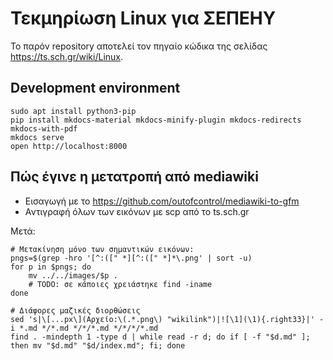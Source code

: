 # Τεκμηρίωση Linux για ΣΕΠΕΗΥ

Το παρόν repository αποτελεί τον πηγαίο κώδικα της σελίδας
https://ts.sch.gr/wiki/Linux.

## Development environment

```shell
sudo apt install python3-pip
pip install mkdocs-material mkdocs-minify-plugin mkdocs-redirects mkdocs-with-pdf
mkdocs serve
open http://localhost:8000
```

## Πώς έγινε η μετατροπή από mediawiki

* Εισαγωγή με το https://github.com/outofcontrol/mediawiki-to-gfm
* Αντιγραφή όλων των εικόνων με scp από το ts.sch.gr

Μετά:

```shell
# Μετακίνηση μόνο των σημαντικών εικόνων:
pngs=$(grep -hro '[^:([" *][^:([" *]*\.png' | sort -u)
for p in $pngs; do
    mv ../../images/$p .
    # TODO: σε κάποιες χρειάστηκε find -iname
done

# Διάφορες μαζικές διορθώσεις
sed 's|\[...px\](Αρχείο:\(.*.png\) "wikilink")|![\1](\1){.right33}|' -i *.md */*.md */*/*.md */*/*/*.md
find . -mindepth 1 -type d | while read -r d; do if [ -f "$d.md" ]; then mv "$d.md" "$d/index.md"; fi; done
```

